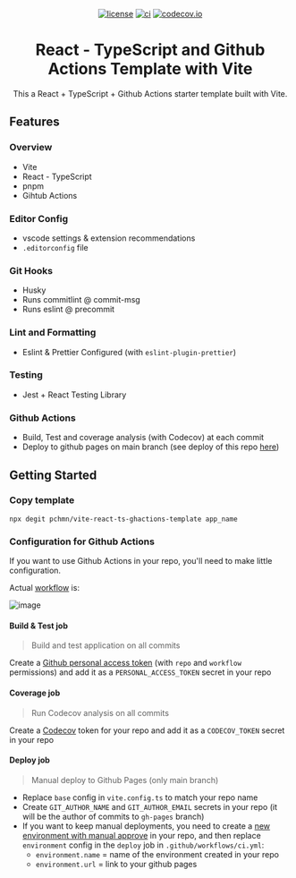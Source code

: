 <div align="center">

[![license](https://img.shields.io/badge/license-MIT-blue.svg)](https://github.com/pchmn/vite-react-ts-ghactions-template/blob/main/license)
[![ci](https://github.com/pchmn/vite-react-ts-ghactions-template/actions/workflows/ci.yml/badge.svg?branch=main)](https://github.com/pchmn/vite-react-ts-ghactions-template/actions)
[![codecov.io](https://codecov.io/gh/pchmn/vite-react-ts-ghactions-template/coverage.svg?branch=main)](https://codecov.io/gh/pchmn/vite-react-ts-ghactions-template?branch=master)
<!-- [![Codacy Badge](https://app.codacy.com/project/badge/Grade/4c695ce061c34c1bb1698acc19278f0e)](https://www.codacy.com/gh/pchmn/vite-react-ts-ghactions-template/dashboard?utm_source=github.com&amp;utm_medium=referral&amp;utm_content=pchmn/vite-react-ts-ghactions-template&amp;utm_campaign=Badge_Grade) -->

# React - TypeScript and Github Actions Template with Vite

This a React + TypeScript + Github Actions starter template built with Vite.

</div>

## Features
### Overview

- Vite
- React - TypeScript
- pnpm
- Gihtub Actions
### Editor Config

- vscode settings & extension recommendations
- `.editorconfig` file

### Git Hooks

- Husky
- Runs commitlint @ commit-msg
- Runs eslint @ precommit

### Lint and Formatting

- Eslint & Prettier Configured (with `eslint-plugin-prettier`)

### Testing

- Jest + React Testing Library

### Github Actions

- Build, Test and coverage analysis (with Codecov) at each commit
- Deploy to github pages on main branch (see deploy of this repo [here](https://pchmn.github.io/vite-react-ts-ghactions-template/))


## Getting Started

### Copy template

```
npx degit pchmn/vite-react-ts-ghactions-template app_name
```

### Configuration for Github Actions

If you want to use Github Actions in your repo, you'll need to make little configuration.

Actual [workflow](https://github.com/pchmn/vite-react-ts-ghactions-template/blob/main/.github/workflows/ci.yml) is:

![image](https://user-images.githubusercontent.com/12658241/142628675-1f9e9617-e5da-4dff-aa79-abc0883cf037.png)

#### Build & Test job

> Build and test application on all commits

Create a [Github personal access token](https://docs.github.com/en/authentication/keeping-your-account-and-data-secure/creating-a-personal-access-token) (with `repo` and `workflow` permissions) and add it as a `PERSONAL_ACCESS_TOKEN` secret in your repo

#### Coverage job

> Run Codecov analysis on all commits

Create a [Codecov](https://about.codecov.io/) token for your repo and add it as a `CODECOV_TOKEN` secret in your repo

#### **Deploy** job

> Manual deploy to Github Pages (only main branch)

- Replace `base` config in `vite.config.ts` to match your repo name
- Create `GIT_AUTHOR_NAME` and `GIT_AUTHOR_EMAIL` secrets in your repo (it will be the author of commits to `gh-pages` branch)
- If you want to keep manual deployments, you need to create a [new environment with manual approve](https://devblogs.microsoft.com/devops/i-need-manual-approvers-for-github-actions-and-i-got-them-now/) in your repo, and then replace `environment` config in the `deploy` job in `.github/workflows/ci.yml`:
  - `environment.name` = name of the environment created in your repo
  - `environment.url` = link to your github pages


